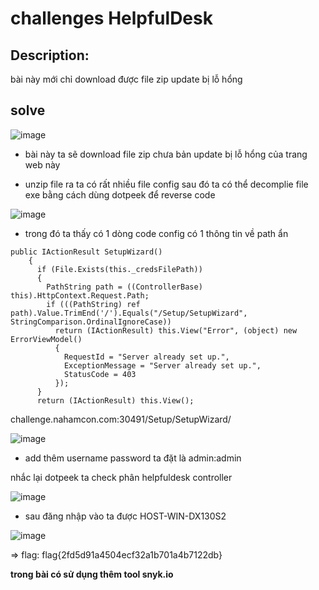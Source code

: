 # challenges HelpfulDesk

## Description: 

bài này mới chỉ download được file zip update bị lỗ hổng 

## solve 

![image](https://github.com/j10nelop/m3d1r/assets/152776722/20c05a86-724c-4310-80f3-7c0306452010)

+ bài này ta sẽ download file zip chưa bản update bị lỗ hổng của trang web này

+ unzip file ra ta có rất nhiều file config sau đó ta có thể decomplie file exe bằng cách dùng dotpeek để reverse code

![image](https://github.com/j10nelop/m3d1r/assets/152776722/38198e2a-c615-4dc1-b205-6f9c8e16214c)


+ trong đó ta thấy có 1 dòng code config có 1 thông tin về path ẩn

```
public IActionResult SetupWizard()
    {
      if (File.Exists(this._credsFilePath))
      {
        PathString path = ((ControllerBase) this).HttpContext.Request.Path;
        if (((PathString) ref path).Value.TrimEnd('/').Equals("/Setup/SetupWizard", StringComparison.OrdinalIgnoreCase))
          return (IActionResult) this.View("Error", (object) new ErrorViewModel()
          {
            RequestId = "Server already set up.",
            ExceptionMessage = "Server already set up.",
            StatusCode = 403
          });
      }
      return (IActionResult) this.View();
```

challenge.nahamcon.com:30491/Setup/SetupWizard/

![image](https://github.com/j10nelop/m3d1r/assets/152776722/c29405f1-201d-4899-b238-63c012932364)

+ add thêm username password ta đặt là admin:admin

nhắc lại dotpeek ta check phân helpfuldesk controller 

![image](https://github.com/j10nelop/m3d1r/assets/152776722/baee7517-9d98-499c-b65f-80634bf9260a)


+ sau đăng nhập vào ta được HOST-WIN-DX130S2

![image](https://github.com/j10nelop/m3d1r/assets/152776722/dc277c6d-a05a-4934-9000-016b7ec22bd6)

=> flag: flag{2fd5d91a4504ecf32a1b701a4b7122db}



**trong bài có sử dụng thêm tool snyk.io**
